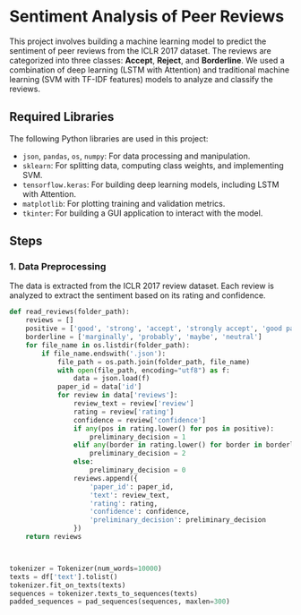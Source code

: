 # Sentiment Analysis of Peer Reviews

This project involves building a machine learning model to predict the sentiment of peer reviews from the ICLR 2017 dataset. The reviews are categorized into three classes: **Accept**, **Reject**, and **Borderline**. We used a combination of deep learning (LSTM with Attention) and traditional machine learning (SVM with TF-IDF features) models to analyze and classify the reviews.

## Required Libraries

The following Python libraries are used in this project:

- `json`, `pandas`, `os`, `numpy`: For data processing and manipulation.
- `sklearn`: For splitting data, computing class weights, and implementing SVM.
- `tensorflow.keras`: For building deep learning models, including LSTM with Attention.
- `matplotlib`: For plotting training and validation metrics.
- `tkinter`: For building a GUI application to interact with the model.

## Steps

### 1. Data Preprocessing
The data is extracted from the ICLR 2017 review dataset. Each review is analyzed to extract the sentiment based on its rating and confidence.

```python
def read_reviews(folder_path):
    reviews = []
    positive = ['good', 'strong', 'accept', 'strongly accept', 'good paper', 'above']
    borderline = ['marginally', 'probably', 'maybe', 'neutral']
    for file_name in os.listdir(folder_path):
        if file_name.endswith('.json'):
            file_path = os.path.join(folder_path, file_name)
            with open(file_path, encoding="utf8") as f:
                data = json.load(f)
            paper_id = data['id']
            for review in data['reviews']:
                review_text = review['review']
                rating = review['rating']
                confidence = review['confidence']
                if any(pos in rating.lower() for pos in positive):
                    preliminary_decision = 1
                elif any(border in rating.lower() for border in borderline):
                    preliminary_decision = 2
                else:
                    preliminary_decision = 0
                reviews.append({
                    'paper_id': paper_id,
                    'text': review_text,
                    'rating': rating,
                    'confidence': confidence,
                    'preliminary_decision': preliminary_decision
                })
    return reviews



tokenizer = Tokenizer(num_words=10000)
texts = df['text'].tolist()
tokenizer.fit_on_texts(texts)
sequences = tokenizer.texts_to_sequences(texts)
padded_sequences = pad_sequences(sequences, maxlen=300)

